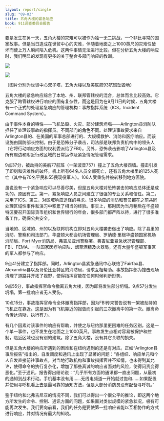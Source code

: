 ```yaml
---
layout: report/single
slug: "09-03"
title: 五角大楼的紧急响应
book: 911调查委员会报告
---
```

要是发生在另一天，五角大楼的灾难可以被作为独一无二挑战，一个非比寻常的国家故事。但是当日造成在世贸中心的灾难，伴随着地面之上1000英尺的灾难性破坏而使上万人瞬间陷入危机。这两件事情无法进行比较。但在分析五角大楼的响应时，我们明显的发现有更多的关于整合多部门响应的教训。

![](/images/911/329.jpg)

![](/images/911/330.jpg)

（图片分别为世贸中心双子塔，五角大楼以及美联航93航班坠毁地）

五角大楼的紧急响应综合了本地、州、联邦管辖权的混合，总体而言比较高效。它克服了跨管辖权进行响应的固有复杂性，而这是因为在9月11日的时候，五角大楼有一个正式的处理紧急响应的管理机构：事故指挥系统（ICS，Incident Command System）。

由于事件本身的特性——飞机坠毁、火灾、部分建筑坍塌——Arlington县消防队担任了处理该事故的指挥员。不同部门的角色不同。处理该事故要求来自Arlington县的、在美国的军事总部进行的、大规模救护、消防和医疗响应。而该设施由国防部长控制。由于是恐怖分子袭击，司法部是联邦负责机构中的领头人（它将行动响应方面的权利委派给了FBI）。另外，恐怖袭击影响了Arlington县及所有周边和附近行政区域的日常运作及紧急情况管理需求。

9点37分，被劫持的美航77航班（一架波音757）撞上了五角大楼西墙。撞击引发了即刻和灾难性的破坏。机上所有64名人员全部死亡，还有五角大楼里的125人死亡（其中有70名平民和55民现役军人）。106人受重伤并被转移到地方医院。

虽说没有一个紧急响应可以尽善尽美，但是五角大楼对恐怖袭击的响应总体还是成功的。原因有三。第一，紧急响应人员之间建立了很强的专业关系和信任。第二，采用了ICS。第三，对区域响应途径的寻求。很多响应的消防和警员都在之前共同处理区域性事件和演习中积累了相当的经验。事实上，那时因为当月稍后在华盛顿特区要召开国际货币组织和世界银行的年会，很多部门都严阵以待，进行了很多准备工作，确保公共安全。

当地的、区域的、州的以及联邦机构立即对五角大楼袭击做出了响应。除了县里的消防、警察和司法部门，华盛顿大都会机场管理局、罗纳德·里根华盛顿国家机场消防局、Fort Myer消防局、弗吉尼亚州警察署、弗吉尼亚紧急状况管理部、FBI、FEMA、一队国家医疗响应队、烟草酒精及火器局，还有大量华盛顿军事区的军人都参与了响应。

9点41分建立了指挥部。同时，Arlington县紧急通讯中心联络了Fairfax县、Alexandria县以及哥伦比亚特区的消防局，请求互相帮助。事故指挥部为撞击现场清理了道路并开拓了视野，使得指挥官能在任何时候判断形势。

9点55分，事故指挥官命令撤离五角大楼，因为即将发生部分坍塌。9点57分发生坍塌，第一批响应者无人受伤。

10点15分，事故指挥官命令全体撤离指挥部，因为FBI传来警告说有一架被劫持的飞机正在靠近。这是因为有飞机靠近的报告而引起的三次撤离中的第一次。撤离命令传达清晰，执行有力。

有几个因素对该事件的响应有帮助，并使之与纽约那里更困难的任务区别。这是一个单一事件，也不发生在地面之上1000英尺。事故发生点相对容易被保护和控制，临近区域也没有别的建筑。除了五角大楼，没有其它关联的损失。

但是五角大楼的响应所遇到的困难和在纽约遇到的还是有对应。正如“Arlington县事后报告”指出的，自发调度和通讯上出现了显著的问题：“各组织、响应单元和个人自发直接前往事故点，对当地行政机构和事故指挥官并不知情，也未得到其允许，使得命令的执行复杂化，增加了那些真诚的响应者面对的风险，使得问责变得恶化。”至于通讯，报告得出结论说：“几乎所有方面的通讯都一直出问题，从最初的通知到战术行动。手机基本没有用……无线电频道一开始就过饱和……如果配置并使用寻呼机看上去是最可靠的通知方法，但是大部分消防员没有配备寻呼机。”

鉴于纽约和北弗吉尼亚的情况不同，我们可以得出一个很公平的推论，即这两个地方所发生的命令、控制、通讯方面的问题，如果面对类似规模的紧急状况，极有可能再次发生。我们要向前看，我们的任务是要使第一批响应者能以互相协作的方式进行响应，并对情况有最大的知晓。
